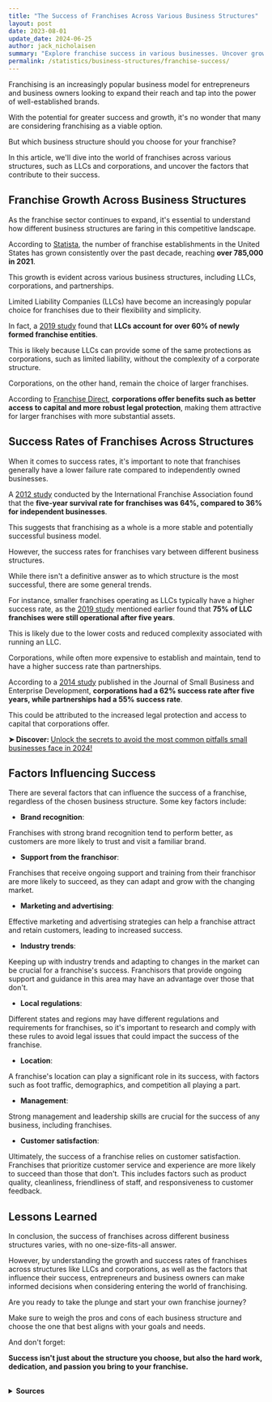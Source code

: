 ```yaml
---
title: "The Success of Franchises Across Various Business Structures"
layout: post
date: 2023-08-01
update_date: 2024-06-25
author: jack_nicholaisen
summary: "Explore franchise success in various businesses. Uncover growth secrets and factors influencing success. Gain insights for your franchise journey!"
permalink: /statistics/business-structures/franchise-success/
---
```


Franchising is an increasingly popular business model for entrepreneurs and business owners looking to expand their reach and tap into the power of well-established brands. 

With the potential for greater success and growth, it's no wonder that many are considering franchising as a viable option. 

But which business structure should you choose for your franchise? 

In this article, we'll dive into the world of franchises across various structures, such as LLCs and corporations, and uncover the factors that contribute to their success.

## Franchise Growth Across Business Structures

As the franchise sector continues to expand, it's essential to understand how different business structures are faring in this competitive landscape. 

According to [Statista](https://www.statista.com/statistics/196619/growth-of-franchise-establishments-in-the-us-since-2007/), the number of franchise establishments in the United States has grown consistently over the past decade, reaching **over 785,000 in 2021**.

This growth is evident across various business structures, including LLCs, corporations, and partnerships.

Limited Liability Companies (LLCs) have become an increasingly popular choice for franchises due to their flexibility and simplicity. 

In fact, a [2019 study](https://papers.ssrn.com/sol3/papers.cfm?abstract_id=3440804) found that **LLCs account for over 60% of newly formed franchise entities**.

This is likely because LLCs can provide some of the same protections as corporations, such as limited liability, without the complexity of a corporate structure.

Corporations, on the other hand, remain the choice of larger franchises. 

According to [Franchise Direct](https://www.franchisedirect.com/blog/why-franchises-are-often-structured-as-corporations/), **corporations offer benefits such as better access to capital and more robust legal protection**, making them attractive for larger franchises with more substantial assets.

## Success Rates of Franchises Across Structures

When it comes to success rates, it's important to note that franchises generally have a lower failure rate compared to independently owned businesses.

A [2012 study](https://www.franchise.org/sites/default/files/Franchise%20Business%20Economic%20Outlook%20May%202012_0.pdf) conducted by the International Franchise Association found that the **five-year survival rate for franchises was 64%, compared to 36% for independent businesses**. 

This suggests that franchising as a whole is a more stable and potentially successful business model.

However, the success rates for franchises vary between different business structures. 

While there isn't a definitive answer as to which structure is the most successful, there are some general trends.

For instance, smaller franchises operating as LLCs typically have a higher success rate, as the [2019 study](https://papers.ssrn.com/sol3/papers.cfm?abstract_id=3440804) mentioned earlier found that **75% of LLC franchises were still operational after five years**. 

This is likely due to the lower costs and reduced complexity associated with running an LLC.

Corporations, while often more expensive to establish and maintain, tend to have a higher success rate than partnerships.

According to a [2014 study](https://www.emerald.com/insight/content/doi/10.1108/JSBED-10-2013-0143/full/html) published in the Journal of Small Business and Enterprise Development, **corporations had a 62% success rate after five years, while partnerships had a 55% success rate**. 

This could be attributed to the increased legal protection and access to capital that corporations offer.

<p>
<b>➤ Discover: </b> <a href="https://www.businessinitiative.org/statistics/small-businesses/survival-and-failure-rate/" target="_blank">Unlock the secrets to avoid the most common pitfalls small businesses face in 2024!</a>
</p>

## Factors Influencing Success

There are several factors that can influence the success of a franchise, regardless of the chosen business structure. Some key factors include:

-   **Brand recognition**: 

Franchises with strong brand recognition tend to perform better, as customers are more likely to trust and visit a familiar brand.

-   **Support from the franchisor**: 

Franchises that receive ongoing support and training from their franchisor are more likely to succeed, as they can adapt and grow with the changing market.

-   **Marketing and advertising**: 

Effective marketing and advertising strategies can help a franchise attract and retain customers, leading to increased success.

-  **Industry trends**: 

Keeping up with industry trends and adapting to changes in the market can be crucial for a franchise's success. Franchisors that provide ongoing support and guidance in this area may have an advantage over those that don't.

-   **Local regulations**: 

Different states and regions may have different regulations and requirements for franchises, so it's important to research and comply with these rules to avoid legal issues that could impact the success of the franchise.

-   **Location**: 

A franchise's location can play a significant role in its success, with factors such as foot traffic, demographics, and competition all playing a part.

-   **Management**: 

Strong management and leadership skills are crucial for the success of any business, including franchises.

-   **Customer satisfaction**: 

Ultimately, the success of a franchise relies on customer satisfaction. Franchises that prioritize customer service and experience are more likely to succeed than those that don't. This includes factors such as product quality, cleanliness, friendliness of staff, and responsiveness to customer feedback.

## Lessons Learned

In conclusion, the success of franchises across different business structures varies, with no one-size-fits-all answer. 

However, by understanding the growth and success rates of franchises across structures like LLCs and corporations, as well as the factors that influence their success, entrepreneurs and business owners can make informed decisions when considering entering the world of franchising.

Are you ready to take the plunge and start your own franchise journey? 

Make sure to weigh the pros and cons of each business structure and choose the one that best aligns with your goals and needs. 

And don't forget:

**Success isn't just about the structure you choose, but also the hard work, dedication, and passion you bring to your franchise.**

<br>
<details>
<summary><b>Sources</b></summary>
<br>
<ul>
    <li><a href="https://www.statista.com/statistics/196619/growth-of-franchise-establishments-in-the-us-since-2007/">Statista - Growth of franchise establishments in the U.S.</a></li>
    <li><a href="https://papers.ssrn.com/sol3/papers.cfm?abstract_id=3440804">2019 Study - The Limited Liability Company: An Empirical Study of the Newest (and Most Popular) Business Form</a></li>
    <li><a href="https://www.franchisedirect.com/blog/why-franchises-are-often-structured-as-corporations/">Franchise Direct - Why Franchises Are Often Structured As Corporations</a></li>
    <li><a href="https://www.franchise.org/sites/default/files/Franchise%20Business%20Economic%20Outlook%20May%202012_0.pdf">2012 IFA Study - Franchise Business Economic Outlook</a></li>
    <li><a href="https://www.emerald.com/insight/content/doi/10.1108/JSBED-10-2013-0143/full/html">2014 Study - Journal of Small Business and Enterprise Development</a></li>

</ul>
</details>

